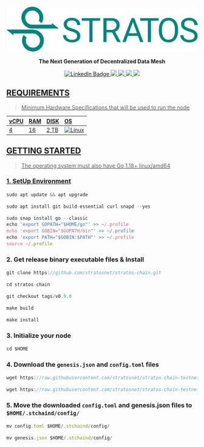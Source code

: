 <p align="center">
<img sizes="(max-width: 600px) 480px, 800px" src="https://raw.githubusercontent.com/MOI14s/Testnet-Node/main/Stratos%20Network/stratos.svg"></p>

**<p align="center">The Next Generation of Decentralized Data Mesh**

<div id="badges">
  <p align="center">
  <a href="https://www.linkedin.com/company/stratos-network">
    <img src="https://img.shields.io/badge/LinkedIn-blue?style=for-the-badge&logo=linkedin&logoColor=white" alt="LinkedIn Badge"/>
  </a>
  <a href="https://twitter.com/Stratos_Network">
    <img src="https://img.shields.io/badge/Twitter-1DA1F2?style=for-the-badge&logo=twitter&logoColor=white"/>
  </a>
  <a href="https://discord.gg/VbhARrDt">
    <img src="https://img.shields.io/badge/Discord-%235865F2.svg?style=for-the-badge&logo=discord&logoColor=white"/>
  </a>
  <a href="https://t.me/Stratos_announcement">
    <img src="https://img.shields.io/badge/Telegram-2CA5E0?style=for-the-badge&logo=telegram&logoColor=white"/>
  <a href="https://www.reddit.com/r/stratoscommunity/">
    <img src="https://img.shields.io/badge/Reddit-FF4500?style=for-the-badge&logo=reddit&logoColor=white"/>
  </p>
</div>

## REQUIREMENTS
> Minimum Hardware Specifications that will be used to run the node
    
| vCPU | RAM | DISK | OS |
| :--  | :-- | :--- | :- |
| 4 | 16 | 2 TB | ![Linux](https://img.shields.io/badge/Linux-FCC624?style=for-the-badge&logo=linux&logoColor=black) |

## GETTING STARTED
> The operating system must also have Go 1.18+ linux/amd64

### 1. SetUp Environment
```javascript
sudo apt update && apt upgrade
```
```javascript
sudo apt install git build-essential curl snapd --yes
```
```javascript
sudo snap install go --classic
echo 'export GOPATH="$HOME/go"' >> ~/.profile
echo 'export GOBIN="$GOPATH/bin"' >> ~/.profile
echo 'export PATH="$GOBIN:$PATH"' >> ~/.profile
source ~/.profile
```
### 2. Get release binary executable files & Install
```javascript
git clone https://github.com/stratosnet/stratos-chain.git
```
```javascript
cd stratos-chain
```
```javascript
git checkout tags/v0.9.0
```
```javascript
make build
```
```javascript
make install
```
### 3. Initialize your node
```javascript
cd $HOME
```
    
### 4. Download the `genesis.json` and `config.toml` files
```javascript
wget https://raw.githubusercontent.com/stratosnet/stratos-chain-testnet/main/genesis.json
```
```javascript
wget https://raw.githubusercontent.com/stratosnet/stratos-chain-testnet/main/config.toml
```

### 5. Move the downloaded `config.toml` and genesis.json files to `$HOME/.stchaind/config/`
```javascript
mv config.toml $HOME/.stchaind/config/
```
```javascript
mv genesis.json $HOME/.stchaind/config/
```
